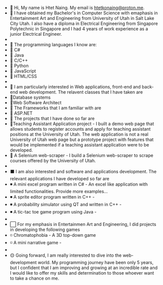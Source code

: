 - 👋 Hi, My name is Htet Naing. My email is htetkonaing@proton.me.
- 👀 I have obtained my Bachelor's in Computer Science with emaphasis in Entertainment Art and Engineering from University of Utah in Salt Lake City Utah. I also have a diploma in Electrical Engineering from Singapore Polytechnic in Singapore and I had 4 years of work experience as a junior Electrical Engineer.
- 
- 🔶 The programming languages I know are:
-  🔸 C#
-  🔸 Java
-  🔸 C/C++
-  🔸 Python
-  🔸 JavaScript
-  🔸 HTML/CSS 
-  
- 🔷 I am particularly interested in Web applications, front-end and back-end web development. The relavent classes that I have taken are
-  🔹Database systems
-  🔹Web Software Architect
- 🔷 The Frameworks that I am familiar with are
-  🔹 ASP.NET
- 🔷 The projects that I have done so far are
-  🔹Teaching Assistant Application project - I built a demo web page that allows students to register accounts and apply for teaching assistant positions at the           University of Utah. The web application is not a real University of Utah web page but a prototype project with features that would be implemented if a teaching         assistant application were to be developed. 
-  🔹 A Selenium web-scraper - I build a Selenium web-scraper to scrape courses offered by the University of Utah.
-     
- ⬛ I am also interested and software and applications development. The relevant applications I have developed so far are
-  ◾ A mini excel program written in C# - An excel like application with limited functionalities. Provide more examples...
-  ◾ A sprite editor program written in C++ - 
-  ◾ A probability simulator using QT and written in C++ - 
-  ◾ A tic-tac toe game program using Java -
-  
- ⬜ For my emphasis in Entertainmen Art and Engineering, I did projects in developing the following games
-  ◽ Chromatophobia - A 3D top-down game
-  ◽ A mini narrative game - 
-  
- 🟡 Going forward, I am really interested to dive into the web-development world. My programming journey have been only 5 years, but I confident that I am improving 
     and growing at an incredible rate and I would like to offer my skills and determination to those whoever want to take a chance on me. 





<!---
Htet7393/Htet7393 is a ✨ special ✨ repository because its `README.md` (this file) appears on your GitHub profile.
You can click the Preview link to take a look at your changes.
--->
